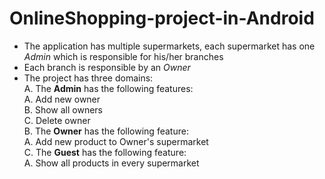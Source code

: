 # OnlineShopping-project-in-Android
   - The application has multiple supermarkets, each supermarket has one *Admin* which is responsible for his/her branches
   - Each branch is responsible by an *Owner*
   - The project has three domains:<br>
    A. The **Admin** has the following features:<br>
               A. Add new owner<br>
               B. Show all owners<br>
               C. Delete owner<br>
    B. The **Owner** has the following feature:<br>
               A. Add new product to Owner's supermarket<br>
    C. The **Guest** has the following feature:<br>
               A. Show all products in every supermarket<br>
